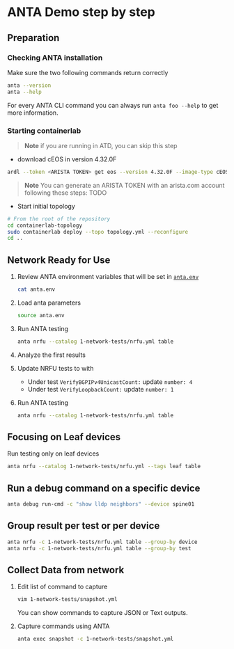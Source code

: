 <!--
  ~ Copyright (c) 2024 Arista Networks, Inc.
  ~ Use of this source code is governed by the Apache License 2.0
  ~ that can be found in the LICENSE file.
  -->

# ANTA Demo step by step

## Preparation

### Checking ANTA installation

Make sure the two following commands return correctly

```bash
anta --version
anta --help
```

For every ANTA CLI command you can always run `anta foo --help` to get more information.

### Starting containerlab

> **Note**
> if you are running in ATD, you can skip this step

- download cEOS in version 4.32.0F

```bash
ardl --token <ARISTA TOKEN> get eos --version 4.32.0F --image-type cEOS --import-docker
```

> **Note**
> You can generate an ARISTA TOKEN with an arista.com account following these steps: TODO

- Start initial topology

```bash
# From the root of the repository
cd containerlab-topology
sudo containerlab deploy --topo topology.yml --reconfigure
cd ..
```

## Network Ready for Use

1. Review ANTA environment variables that will be set in [`anta.env`](../anta.env)

    ```bash
    cat anta.env
    ```

2. Load anta parameters

    ```bash
    source anta.env
    ```

3. Run ANTA testing

    ```bash
    anta nrfu --catalog 1-network-tests/nrfu.yml table
    ```

4. Analyze the first results

5. Update NRFU tests to with
    - Under test `VerifyBGPIPv4UnicastCount:` update `number: 4`
    - Under test `VerifyLoopbackCount:` update `number: 1`

6. Run ANTA testing

    ```bash
    anta nrfu --catalog 1-network-tests/nrfu.yml table
    ```

## Focusing on Leaf devices

Run testing only on leaf devices

```bash
anta nrfu --catalog 1-network-tests/nrfu.yml --tags leaf table
```

## Run a debug command on a specific device

```bash
anta debug run-cmd -c "show lldp neighbors" --device spine01
```

## Group result per test or per device

```bash
anta nrfu -c 1-network-tests/nrfu.yml table --group-by device
anta nrfu -c 1-network-tests/nrfu.yml table --group-by test
```

## Collect Data from network

1. Edit list of command to capture

    ```bash
    vim 1-network-tests/snapshot.yml
    ```

    You can show commands to capture JSON or Text outputs.

2. Capture commands using ANTA

    ```bash
    anta exec snapshot -c 1-network-tests/snapshot.yml
    ```
